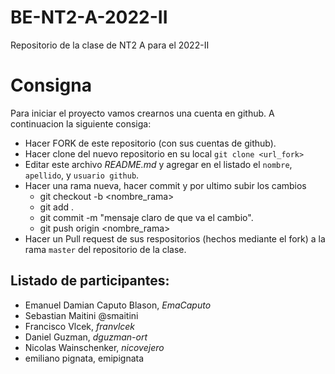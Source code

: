 # BE-NT2-A-2022-II
Repositorio de la clase de NT2 A para el 2022-II

# Consigna 

Para iniciar el proyecto vamos crearnos una cuenta en github. A continuacion la siguiente consiga:

- Hacer FORK de este repositorio (con sus cuentas de github).
- Hacer clone del nuevo repositorio en su local `git clone <url_fork>`
- Editar este archivo *README.md* y agregar en el listado el `nombre`, `apellido`, y `usuario github`.
- Hacer una rama nueva, hacer commit y por ultimo subir los cambios
    - git checkout -b <nombre_rama>
    - git add .
    - git commit -m "mensaje claro de que va el cambio".
    - git push origin <nombre_rama>
- Hacer un Pull request de sus respositorios (hechos mediante el fork) a la rama `master` del repositorio de la clase.

## Listado de participantes:
- Emanuel Damian Caputo Blason, *EmaCaputo*
- Sebastian Maitini  @smaitini
- Francisco Vlcek, *franvlcek*
- Daniel Guzman, *dguzman-ort*
- Nicolas Wainschenker, *nicovejero*
- emiliano pignata, emipignata
